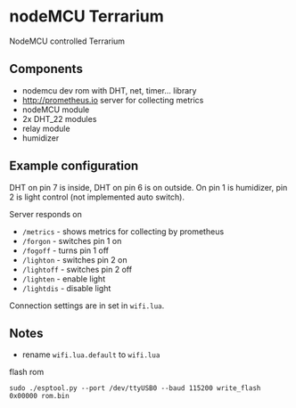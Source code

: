 # nodeMCU Terrarium

NodeMCU controlled Terrarium

## Components

*   nodemcu dev rom with DHT, net, timer... library
*   <http://prometheus.io> server for collecting metrics
*   nodeMCU module
*   2x DHT_22 modules
*   relay module
*   humidizer

## Example configuration

DHT on pin 7 is inside, DHT on pin 6 is on outside. On pin 1 is humidizer,
pin 2 is light control (not implemented auto switch).

Server responds on

*   `/metrics` - shows metrics for collecting by prometheus
*   `/forgon` - switches pin 1 on
*   `/fogoff` - turns pin 1 off
*   `/lighton` - switches pin 2 on
*   `/lightoff` - switches pin 2 off
*   `/lighten` - enable light
*   `/lightdis` - disable light

Connection settings are in set in `wifi.lua`.

## Notes

*   rename  `wifi.lua.default` to `wifi.lua`

flash rom

```shell
sudo ./esptool.py --port /dev/ttyUSB0 --baud 115200 write_flash 0x00000 rom.bin
```
